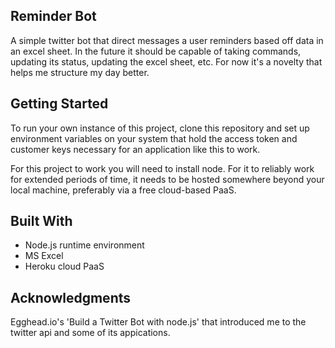  
Reminder Bot
--------

A simple twitter bot that direct messages a user reminders based off data in an excel sheet. In the future it should be
capable of taking commands, updating its status, updating the excel sheet, etc. For now it's a novelty that helps me
structure my day better.

Getting Started
---------------

To run your own instance of this project, clone this repository and set up environment variables on your system that hold 
the access token and customer keys necessary for an application like this to work.

For this project to work you will need to install node. For it to reliably work for extended periods of time, it needs to be
hosted somewhere beyond your local machine, preferably via a free cloud-based PaaS.

Built With
---------

- Node.js runtime environment
- MS Excel
- Heroku cloud PaaS

Acknowledgments
----------------

Egghead.io's 'Build a Twitter Bot with node.js' that introduced me to the twitter api and some of its appications.
